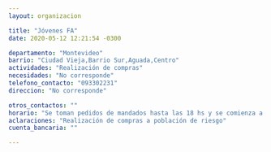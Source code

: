 ```yaml
---
layout: organizacion

title: "Jóvenes FA"
date: 2020-05-12 12:21:54 -0300

departamento: "Montevideo"
barrio: "Ciudad Vieja,Barrio Sur,Aguada,Centro"
actividades: "Realización de compras"
necesidades: "No corresponde"
telefono_contacto: "093302231"
direccion: "No corresponde"

otros_contactos: ""
horario: "Se toman pedidos de mandados hasta las 18 hs y se comienza a repartir a partir de las 19 hs."
aclaraciones: "Realización de compras a población de riesgo"
cuenta_bancaria: ""

---
```

